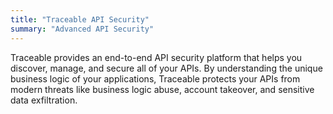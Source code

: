 ```yaml
---
title: "Traceable API Security"
summary: "Advanced API Security"
---
```


Traceable provides an end-to-end API security platform that helps you discover, manage, and secure all of your APIs. By understanding the unique business logic of your applications, Traceable protects your APIs from modern threats like business logic abuse, account takeover, and sensitive data exfiltration.